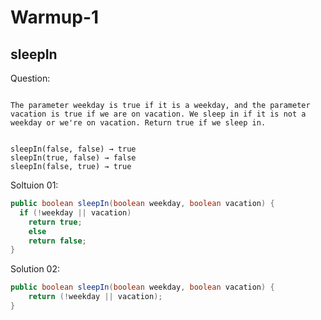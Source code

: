 # Warmup-1

## sleepIn

Question:

```

The parameter weekday is true if it is a weekday, and the parameter vacation is true if we are on vacation. We sleep in if it is not a weekday or we're on vacation. Return true if we sleep in.


sleepIn(false, false) → true
sleepIn(true, false) → false
sleepIn(false, true) → true
```

Soltuion 01:

```java
public boolean sleepIn(boolean weekday, boolean vacation) {
  if (!weekday || vacation)
    return true;
    else
    return false;
}
```

Solution 02:

```java
public boolean sleepIn(boolean weekday, boolean vacation) {
    return (!weekday || vacation);
}
```